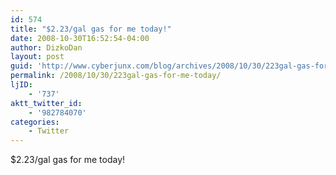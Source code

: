 ```yaml
---
id: 574
title: "$2.23/gal gas for me today!"
date: 2008-10-30T16:52:54-04:00
author: DizkoDan
layout: post
guid: 'http://www.cyberjunx.com/blog/archives/2008/10/30/223gal-gas-for-me-today/'
permalink: /2008/10/30/223gal-gas-for-me-today/
ljID:
    - '737'
aktt_twitter_id:
    - '982784070'
categories:
    - Twitter
---
```


$2.23/gal gas for me today!